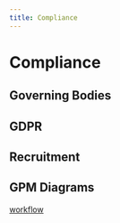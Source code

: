 ```yaml
---
title: Compliance
---
```


# Compliance

## Governing Bodies

## GDPR

## Recruitment

## GPM Diagrams

[workflow](https://www.figma.com/file/MRCrltn4uYIQ1kgJ3bwtta/GPM-System-Admin?node-id=13%3A2)
